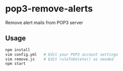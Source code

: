 # pop3-remove-alerts

Remove alert mails from POP3 server

## Usage

```bash
npm install
vim config.yml   # Edit your POP3 account settings
vim remove.js    # Edit ruleToDelete() as needed
npm start
```
